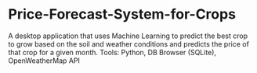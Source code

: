 # Price-Forecast-System-for-Crops
A desktop application that uses Machine Learning to predict the best crop to grow based on the soil and weather conditions and predicts the price of that crop for a given month. Tools: Python, DB Browser (SQLite), OpenWeatherMap API
